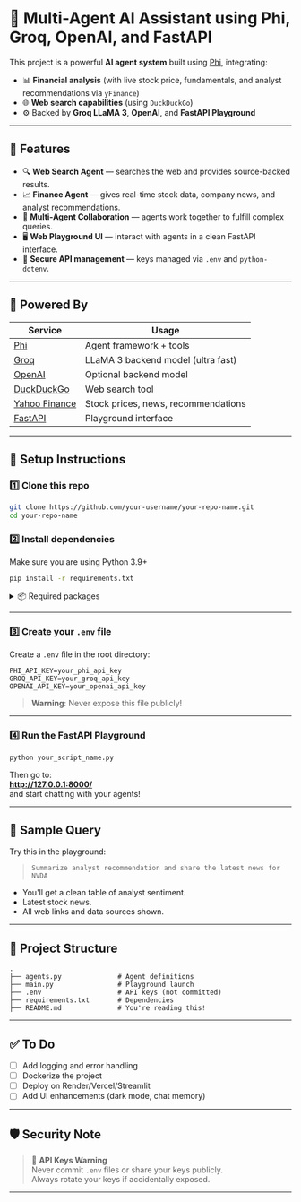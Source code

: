 
# 💼 Multi-Agent AI Assistant using Phi, Groq, OpenAI, and FastAPI

This project is a powerful **AI agent system** built using [Phi](https://docs.phidata.com/), integrating:
- 📊 **Financial analysis** (with live stock price, fundamentals, and analyst recommendations via `yFinance`)
- 🌐 **Web search capabilities** (using `DuckDuckGo`)
- ⚙️ Backed by **Groq LLaMA 3**, **OpenAI**, and **FastAPI Playground**

---

## 🚀 Features

- 🔍 **Web Search Agent** — searches the web and provides source-backed results.
- 📈 **Finance Agent** — gives real-time stock data, company news, and analyst recommendations.
- 🤝 **Multi-Agent Collaboration** — agents work together to fulfill complex queries.
- 🖥️ **Web Playground UI** — interact with agents in a clean FastAPI interface.
- 🔐 **Secure API management** — keys managed via `.env` and `python-dotenv`.

---

## 🧠 Powered By

| Service     | Usage                                      |
|-------------|--------------------------------------------|
| [Phi](https://docs.phidata.com/)        | Agent framework + tools                 |
| [Groq](https://console.groq.com/)       | LLaMA 3 backend model (ultra fast)      |
| [OpenAI](https://platform.openai.com/) | Optional backend model                  |
| [DuckDuckGo](https://duckduckgo.com/)  | Web search tool                         |
| [Yahoo Finance](https://finance.yahoo.com/) | Stock prices, news, recommendations |
| [FastAPI](https://fastapi.tiangolo.com/) | Playground interface                    |

---

## 🧰 Setup Instructions

### 1️⃣ Clone this repo

```bash
git clone https://github.com/your-username/your-repo-name.git
cd your-repo-name
```

### 2️⃣ Install dependencies

Make sure you are using Python 3.9+

```bash
pip install -r requirements.txt
```

<details>
<summary>📦 Required packages</summary>

```
phidata
python-dotenv
yfinance
duckduckgo-search
fastapi
uvicorn
groq
openai
packaging
```
</details>

---

### 3️⃣ Create your `.env` file

Create a `.env` file in the root directory:

```env
PHI_API_KEY=your_phi_api_key
GROQ_API_KEY=your_groq_api_key
OPENAI_API_KEY=your_openai_api_key
```

> **Warning**: Never expose this file publicly!

---

### 4️⃣ Run the FastAPI Playground

```bash
python your_script_name.py
```

Then go to:  
**http://127.0.0.1:8000/**  
and start chatting with your agents!

---

## 🧪 Sample Query

Try this in the playground:

> `Summarize analyst recommendation and share the latest news for NVDA`

- You'll get a clean table of analyst sentiment.
- Latest stock news.
- All web links and data sources shown.

---

## 📂 Project Structure

```text
.
├── agents.py              # Agent definitions
├── main.py                # Playground launch
├── .env                   # API keys (not committed)
├── requirements.txt       # Dependencies
├── README.md              # You're reading this!
```

---

## ✅ To Do

- [ ] Add logging and error handling
- [ ] Dockerize the project
- [ ] Deploy on Render/Vercel/Streamlit
- [ ] Add UI enhancements (dark mode, chat memory)

---

## 🛡️ Security Note

> 🚨 **API Keys Warning**  
Never commit `.env` files or share your keys publicly.  
Always rotate your keys if accidentally exposed.

---

